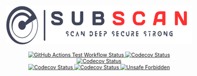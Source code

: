 <!-- markdownlint-disable MD033 MD041 -->
<div align="center">
  <picture>
    <source media="(prefers-color-scheme: dark)" srcset="https://github.com/eredotpkfr/subscan/blob/main/assets/logo-light.png">
    <img alt="Subscan Logo" height="105px" src="https://github.com/eredotpkfr/subscan/blob/main/assets/logo-dark.png">
  </picture>
</div>
<br>
<div align="center">
  <a href="https://github.com/eredotpkfr/subscan/actions/workflows/test.yml">
    <picture>
      <source media="(prefers-color-scheme: dark)" srcset="https://img.shields.io/github/actions/workflow/status/eredotpkfr/subscan/test.yml?label=test&logo=Github&labelColor=ff3030&color=e6e6e6">
      <img alt="GitHub Actions Test Workflow Status" src="https://img.shields.io/github/actions/workflow/status/eredotpkfr/subscan/test.yml?label=test&logo=Github&labelColor=42445a&color=e6e6e6">
    </picture>
  </a>

  <a href="https://app.codecov.io/gh/eredotpkfr/subscan">
    <picture>
      <source media="(prefers-color-scheme: dark)" srcset="https://img.shields.io/codecov/c/gh/eredotpkfr/subscan?labelColor=ff3030&color=e6e6e6&logo=codecov&logoColor=white">
      <img alt="Codecov Status" src="https://img.shields.io/codecov/c/gh/eredotpkfr/subscan?labelColor=42445a&color=e6e6e6&logo=codecov&logoColor=white">
    </picture>
  </a>

  <a href="https://github.com/eredotpkfr/subscan/blob/main/LICENSE">
    <picture>
      <source media="(prefers-color-scheme: dark)" srcset="https://img.shields.io/github/license/eredotpkfr/subscan?labelColor=ff3030&color=e6e6e6">
      <img alt="Codecov Status" src="https://img.shields.io/github/license/eredotpkfr/subscan?labelColor=42445a&color=e6e6e6">
    </picture>
  </a>
</div>
<div align="center">
  <a href="https://pre-commit.com/">
    <picture>
      <source media="(prefers-color-scheme: dark)" srcset="https://img.shields.io/badge/pre--commit-enabled-brightgreen?logo=pre-commit&logoColor=white&color=e6e6e6&labelColor=ff3030">
      <img alt="Codecov Status" src="https://img.shields.io/badge/pre--commit-enabled-brightgreen?logo=pre-commit&logoColor=white&color=e6e6e6&labelColor=42445a">
    </picture>
  </a>

  <a href="https://gitleaks.io/">
    <picture>
      <source media="(prefers-color-scheme: dark)" srcset="https://img.shields.io/badge/protected%20by-gitleaks-blue?color=e6e6e6&labelColor=ff3030">
      <img alt="Codecov Status" src="https://img.shields.io/badge/protected%20by-gitleaks-blue?color=e6e6e6&labelColor=42445a">
    </picture>
  </a>

  <a href="https://github.com/rust-secure-code/safety-dance/">
    <picture>
      <source media="(prefers-color-scheme: dark)" srcset="https://img.shields.io/badge/unsafe-forbidden-success.svg?color=e6e6e6&labelColor=ff3030">
      <img alt="Unsafe Forbidden" src="https://img.shields.io/badge/unsafe-forbidden-success.svg?color=e6e6e6&labelColor=42445a">
    </picture>
  </a>
</div>
<!-- markdownlint-enable MD033 MD041 -->

